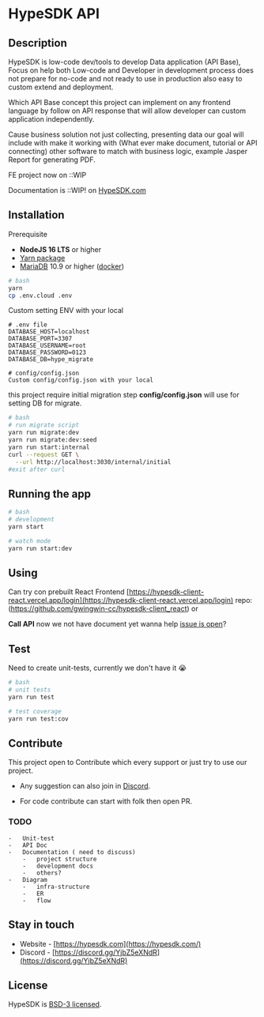
# HypeSDK API

## Description

HypeSDK is low-code dev/tools to develop Data application (API Base), Focus on help both Low-code and Developer in development process does not prepare for no-code and not ready to use in production also easy to custom extend and deployment.

Which API Base concept this project can implement on any frontend language by follow on API response that will allow developer can custom application independently.

Cause business solution not just collecting, presenting data our goal will include with make it working with (What ever make document, tutorial or API connecting) other software to match with business logic, example Jasper Report for generating PDF.

FE project now on ::WIP

Documentation is ::WIP!
on [HypeSDK.com](https://hypesdk.com)

## Installation
Prerequisite

-  **NodeJS 16 LTS** or higher
- [Yarn package](https://yarnpkg.com/)
- [MariaDB](https://mariadb.org/) 10.9 or higher ([docker](https://hub.docker.com/_/mariadb))



```bash
# bash
yarn
cp .env.cloud .env
```

Custom setting ENV with your local


```
# .env file
DATABASE_HOST=localhost
DATABASE_PORT=3307
DATABASE_USERNAME=root
DATABASE_PASSWORD=0123
DATABASE_DB=hype_migrate
```

```
# config/config.json
Custom config/config.json with your local
```

this project require initial migration step **config/config.json** will use for setting DB for migrate.
```bash
# bash
# run migrate script
yarn run migrate:dev
yarn run migrate:dev:seed
yarn run start:internal
curl --request GET \
  --url http://localhost:3030/internal/initial
#exit after curl
```



## Running the app

```bash
# bash
# development
yarn start

# watch mode
yarn run start:dev
```

## Using
Can try con prebuilt React Frontend
[https://hypesdk-client-react.vercel.app/login](https://hypesdk-client-react.vercel.app/login)
repo: (https://github.com/gwingwin-cc/hypesdk-client_react)
or

**Call API** now we not have document yet wanna help [issue is open](https://github.com/gwingwin-cc/hypesdk-api/issues/5)? 
## Test

Need to create unit-tests, currently we don't have it 😭
```bash
# bash
# unit tests
yarn run test

# test coverage
yarn run test:cov
```

## Contribute

This project open to Contribute which every support or just try to use our project.

- Any suggestion can also join in [Discord](https://discord.gg/YjbZ5eXNdR).

- For code contribute can start with folk then open PR. 

### TODO
    -   Unit-test
    -   API Doc
    -   Documentation ( need to discuss)
        -   project structure
        -   development docs
        -   others?
    -   Diagram
        -   infra-structure
        -   ER
        -   flow
        



## Stay in touch

- Website - [https://hypesdk.com](https://hypesdk.com/)
- Discord - [https://discord.gg/YjbZ5eXNdR](https://discord.gg/YjbZ5eXNdR)


## License

HypeSDK is [BSD-3 licensed](LICENSE).

